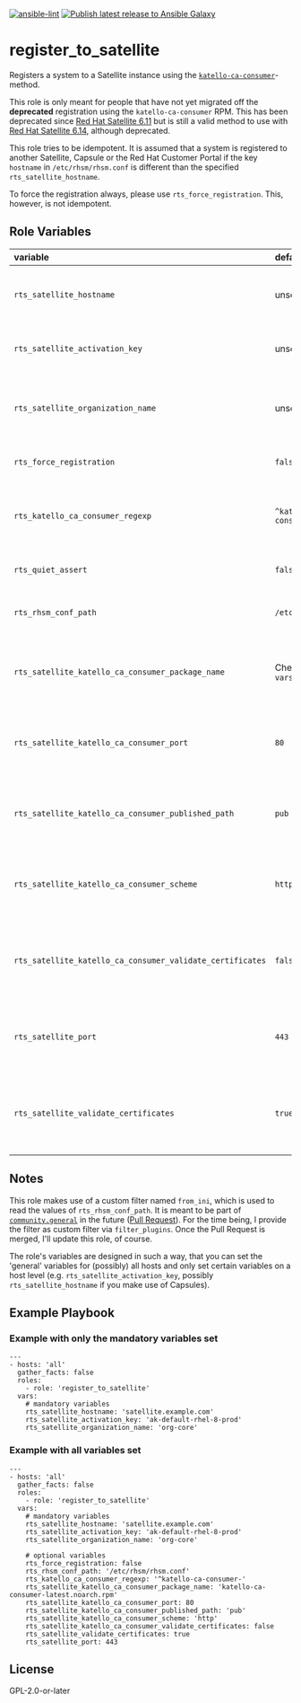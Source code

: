 [![ansible-lint](https://github.com/sscheib/ansible-role-rhel_iso_kickstart/actions/workflows/ansible-lint.yml/badge.svg?branch=main)](https://github.com/sscheib/ansible-role-rhel_iso_kickstart/actions/workflows/ansible-lint.yml) [![Publish latest release to Ansible Galaxy](https://github.com/sscheib/ansible-role-rhel_iso_kickstart/actions/workflows/ansible-galaxy.yml/badge.svg?branch=main)](https://github.com/sscheib/ansible-role-rhel_iso_kickstart/actions/workflows/ansible-galaxy.yml)

register_to_satellite
=========

Registers a system to a Satellite instance using the [`katello-ca-consumer`](https://access.redhat.com/documentation/en-us/red_hat_satellite/6.11/html/managing_hosts/registering_hosts_to_server_managing-hosts#registration-methods_managing-hosts)-method. 

This role is only meant for people that have not yet migrated off the **deprecated** registration using the `katello-ca-consumer` RPM. This has been deprecated since
[Red Hat Satellite 6.11](https://access.redhat.com/documentation/en-us/red_hat_satellite/6.11/html/release_notes/assembly_introducing-red-hat-satellite_sat6-release-notes#ref_deprecated-functionality_assembly_introducing-red-hat-satellite) but is still a valid method to use with [Red Hat Satellite 6.14](https://access.redhat.com/documentation/en-us/red_hat_satellite/6.14/html/release_notes/deprecated-functionality), although deprecated.

This role tries to be idempotent. It is assumed that a system is registered to another Satellite, Capsule or the Red Hat Customer Portal if the key `hostname` in
`/etc/rhsm/rhsm.conf` is different than the specified `rts_satellite_hostname`.

To force the registration always, please use `rts_force_registration`. This, however, is not idempotent.


Role Variables
--------------
| variable                                                  | default                      | required | description                                                                    |
| :-------------------------------------------------------- | :--------------------------- | :------- | :----------------------------------------------------------------------------- |
| `rts_satellite_hostname`                                  | unset                        | true     | Hostname of the Satellite/Capsule to register to and download the Katello RPM  |
| `rts_satellite_activation_key`                            | unset                        | true     | Activation key to use to register with the Satellite/Capsule                   |
| `rts_satellite_organization_name`                         | unset                        | true     | Satellite Organization name to use for registering with the Satellite/Capsule  |
| `rts_force_registration`                                  | `false`                      | false    | Whether to force system registration                                           |
| `rts_katello_ca_consumer_regexp`                          | `^katello-ca-consumer-`      | false    | Regular expression to find existing katello-ca-consumer packages               |
| `rts_quiet_assert`                                        | `false`                      | false    | Whether to quiet assert statements                                             |
| `rts_rhsm_conf_path`                                      | `/etc/rhsm/rhsm.conf`        | false    | Path to the RHSM configuration file                                            |
| `rts_satellite_katello_ca_consumer_package_name`          | Check `vars/main.yml`        | false    | Package name of katello-ca-consumer required for retrieving the RPM            |
| `rts_satellite_katello_ca_consumer_port`                  | `80`                         | false    | Port on which the Satellite/Capsule serves the katello-ca-consumer RPM         |
| `rts_satellite_katello_ca_consumer_published_path`        | `pub`                        | false    | Published path (after Satellite/Capsule hostname) of the katello-ca-consumer   |
| `rts_satellite_katello_ca_consumer_scheme`                | `http`                       | false    | Scheme (http/https) to use when downloading the katello-ca-consumer            |
| `rts_satellite_katello_ca_consumer_validate_certificates` | `false`                      | false    | Whether to verify the HTTPS certificates when downloading the Katello RPM      |
| `rts_satellite_port`                                      | `443`                        | false    | Port on which the Satellite is reachable for subscription-manager registration |
| `rts_satellite_validate_certificates`                     | `true`                       | false    | Whether to validate certificates during subscription-manager registration      |

## Notes

This role makes use of a custom filter named `from_ini`, which is used to read the values of `rts_rhsm_conf_path`. It is meant to be part of
[`community.general`](https://github.com/ansible-collections/community.general) in the future ([Pull Request](https://github.com/ansible-collections/community.general/pull/7743)).
For the time being, I provide the filter as custom filter via `filter_plugins`. Once the Pull Request is merged, I'll update this role, of course.

The role's variables are designed in such a way, that you can set the 'general' variables for (possibly) all hosts and only set certain variables on a host
level (e.g. `rts_satellite_activation_key`, possibly `rts_satellite_hostname` if you make use of Capsules).

Example Playbook
----------------

### Example with only the mandatory variables set
```
---
- hosts: 'all'
  gather_facts: false
  roles:
    - role: 'register_to_satellite'
  vars:
    # mandatory variables
    rts_satellite_hostname: 'satellite.example.com'
    rts_satellite_activation_key: 'ak-default-rhel-8-prod'
    rts_satellite_organization_name: 'org-core'
```

### Example with all variables set
```
---
- hosts: 'all'
  gather_facts: false
  roles:
    - role: 'register_to_satellite'
  vars:
    # mandatory variables
    rts_satellite_hostname: 'satellite.example.com'
    rts_satellite_activation_key: 'ak-default-rhel-8-prod'
    rts_satellite_organization_name: 'org-core'

    # optional variables
    rts_force_registration: false
    rts_rhsm_conf_path: '/etc/rhsm/rhsm.conf'
    rts_katello_ca_consumer_regexp: '^katello-ca-consumer-'
    rts_satellite_katello_ca_consumer_package_name: 'katello-ca-consumer-latest.noarch.rpm'
    rts_satellite_katello_ca_consumer_port: 80
    rts_satellite_katello_ca_consumer_published_path: 'pub'
    rts_satellite_katello_ca_consumer_scheme: 'http'
    rts_satellite_katello_ca_consumer_validate_certificates: false
    rts_satellite_validate_certificates: true
    rts_satellite_port: 443
```

License
-------

GPL-2.0-or-later
